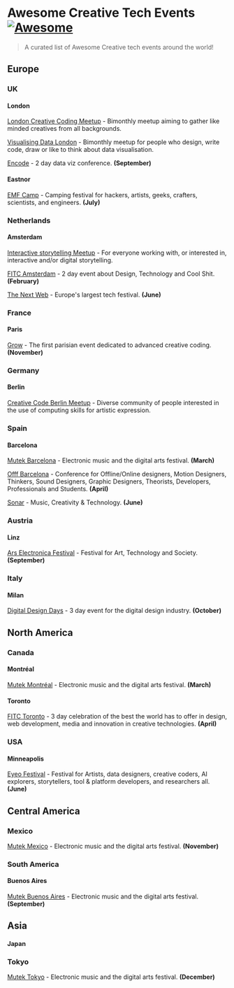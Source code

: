 # Awesome Creative Tech Events [![Awesome](https://cdn.rawgit.com/sindresorhus/awesome/d7305f38d29fed78fa85652e3a63e154dd8e8829/media/badge.svg)](https://github.com/sindresorhus/awesome)

> A curated list of Awesome Creative tech events around the world!

## Europe

### UK

#### London

[London Creative Coding Meetup](https://www.meetup.com/london-creative-coding/) - Bimonthly meetup aiming to gather like minded creatives from all backgrounds.

[Visualising Data London](https://www.meetup.com/Visualising-Data-London/) - Bimonthly meetup for people who design, write code, draw or like to think about data visualisation.

[Encode](https://encode.info/) - 2 day data viz conference. **(September)**

#### Eastnor

[EMF Camp](https://www.emfcamp.org) - Camping festival for hackers, artists, geeks, crafters, scientists, and engineers. **(July)**

### Netherlands

#### Amsterdam

[Interactive storytelling Meetup](https://www.meetup.com/Interactive-Storytelling-Meetup/) - For everyone working with, or interested in, interactive and/or digital storytelling.

[FITC Amsterdam](https://fitc.ca/event/am20/) - 2 day event about Design, Technology and Cool Shit. **(February)**

[The Next Web](https://thenextweb.com/conference/) - Europe's largest tech festival. **(June)**

### France

#### Paris

[Grow](https://www.grow.paris/) - The first parisian event dedicated to advanced creative coding. **(November)**

### Germany

#### Berlin

[Creative Code Berlin Meetup](https://www.meetup.com/creativeCodeBerlin/) - Diverse community of people interested in the use of computing skills for artistic expression.

### Spain

#### Barcelona

[Mutek Barcelona](http://www.mutek.org/en) - Electronic music and the digital arts festival. **(March)**

[Offf Barcelona](http://www.offf.barcelona) - Conference for Offline/Online designers, Motion Designers, Thinkers, Sound Designers, Graphic Designers, Theorists, Developers, Professionals and Students. **(April)**

[Sonar](https://sonar.es/en/2020) - Music, Creativity & Technology. **(June)**

### Austria

#### Linz

[Ars Electronica Festival](https://ars.electronica.art/news/en/) - Festival for Art, Technology and Society. **(September)**

### Italy

#### Milan

[Digital Design Days](http://www.ddd.it/en/) - 3 day event for the digital design industry. **(October)**

## North America

### Canada

#### Montréal

[Mutek Montréal](http://www.mutek.org/en) - Electronic music and the digital arts festival. **(March)**

#### Toronto

[FITC Toronto](https://fitc.ca/) - 3 day celebration of the best the world has to offer in design, web development, media and innovation in creative technologies. **(April)**

### USA

#### Minneapolis

[Eyeo Festival](http://eyeofestival.com/) - Festival for Artists, data designers, creative coders, AI explorers, storytellers, tool & platform developers, and researchers all. **(June)**

## Central America

### Mexico

[Mutek Mexico](http://www.mutek.org/en) - Electronic music and the digital arts festival. **(November)**

### South America

#### Buenos Aires

[Mutek Buenos Aires](http://www.mutek.org/en) - Electronic music and the digital arts festival. **(September)**

## Asia

#### Japan

### Tokyo

[Mutek Tokyo](https://mutek.jp/) - Electronic music and the digital arts festival. **(December)**
